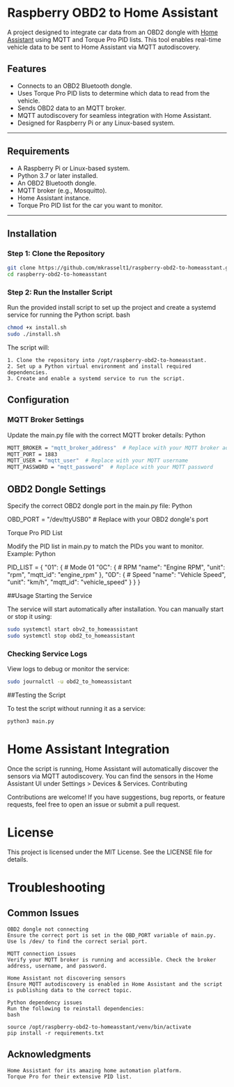 # Raspberry OBD2 to Home Assistant

A project designed to integrate car data from an OBD2 dongle with [Home Assistant](https://www.home-assistant.io/) using MQTT and Torque Pro PID lists. This tool enables real-time vehicle data to be sent to Home Assistant via MQTT autodiscovery.

## Features

- Connects to an OBD2 Bluetooth dongle.
- Uses Torque Pro PID lists to determine which data to read from the vehicle.
- Sends OBD2 data to an MQTT broker.
- MQTT autodiscovery for seamless integration with Home Assistant.
- Designed for Raspberry Pi or any Linux-based system.

---

## Requirements

- A Raspberry Pi or Linux-based system.
- Python 3.7 or later installed.
- An OBD2 Bluetooth dongle.
- MQTT broker (e.g., Mosquitto).
- Home Assistant instance.
- Torque Pro PID list for the car you want to monitor.

---

## Installation

### Step 1: Clone the Repository

```bash
git clone https://github.com/mkrasselt1/raspberry-obd2-to-homeasstant.git
cd raspberry-obd2-to-homeasstant
```

### Step 2: Run the Installer Script

Run the provided install script to set up the project and create a systemd service for running the Python script.
bash

```bash
chmod +x install.sh
sudo ./install.sh
```

The script will:

    1. Clone the repository into /opt/raspberry-obd2-to-homeasstant.
    2. Set up a Python virtual environment and install required dependencies.
    3. Create and enable a systemd service to run the script.

## Configuration
### MQTT Broker Settings

Update the main.py file with the correct MQTT broker details:
Python

```bash
MQTT_BROKER = "mqtt_broker_address"  # Replace with your MQTT broker address
MQTT_PORT = 1883
MQTT_USER = "mqtt_user"  # Replace with your MQTT username
MQTT_PASSWORD = "mqtt_password"  # Replace with your MQTT password
```

## OBD2 Dongle Settings

Specify the correct OBD2 dongle port in the main.py file:
Python

OBD_PORT = "/dev/ttyUSB0"  # Replace with your OBD2 dongle's port

Torque Pro PID List

Modify the PID list in main.py to match the PIDs you want to monitor. Example:
Python

PID_LIST = {
    "01": {  # Mode 01
        "0C": {  # RPM
            "name": "Engine RPM",
            "unit": "rpm",
            "mqtt_id": "engine_rpm"
        },
        "0D": {  # Speed
            "name": "Vehicle Speed",
            "unit": "km/h",
            "mqtt_id": "vehicle_speed"
        }
    }
}

##Usage
Starting the Service

The service will start automatically after installation. You can manually start or stop it using:

```bash
sudo systemctl start obv2_to_homeassistant
sudo systemctl stop obd2_to_homeassistant
```

### Checking Service Logs

View logs to debug or monitor the service:

```bash
sudo journalctl -u obd2_to_homeassistant
```

##Testing the Script

To test the script without running it as a service:

```bash
python3 main.py
```

# Home Assistant Integration

Once the script is running, Home Assistant will automatically discover the sensors via MQTT autodiscovery. You can find the sensors in the Home Assistant UI under Settings > Devices & Services.
Contributing

Contributions are welcome! If you have suggestions, bug reports, or feature requests, feel free to open an issue or submit a pull request.

# License

This project is licensed under the MIT License. See the LICENSE file for details.

# Troubleshooting
## Common Issues

    OBD2 dongle not connecting
    Ensure the correct port is set in the OBD_PORT variable of main.py. Use ls /dev/ to find the correct serial port.

    MQTT connection issues
    Verify your MQTT broker is running and accessible. Check the broker address, username, and password.

    Home Assistant not discovering sensors
    Ensure MQTT autodiscovery is enabled in Home Assistant and the script is publishing data to the correct topic.

    Python dependency issues
    Run the following to reinstall dependencies:
    bash

    source /opt/raspberry-obd2-to-homeasstant/venv/bin/activate
    pip install -r requirements.txt

## Acknowledgments

    Home Assistant for its amazing home automation platform.
    Torque Pro for their extensive PID list.
